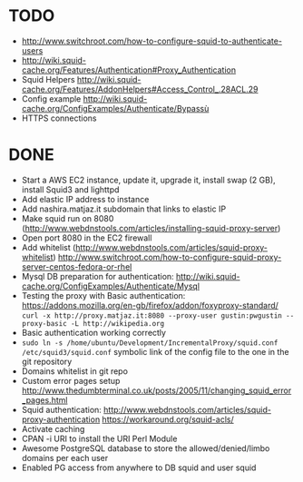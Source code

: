 TODO
====

- http://www.switchroot.com/how-to-configure-squid-to-authenticate-users
- http://wiki.squid-cache.org/Features/Authentication#Proxy_Authentication
- Squid Helpers http://wiki.squid-cache.org/Features/AddonHelpers#Access_Control_.28ACL.29
- Config example http://wiki.squid-cache.org/ConfigExamples/Authenticate/Bypassù
- HTTPS connections

DONE
====

- Start a AWS EC2 instance, update it, upgrade it, install swap (2 GB), install Squid3 and lighttpd
- Add elastic IP address to instance
- Add nashira.matjaz.it subdomain that links to elastic IP
- Make squid run on 8080 (http://www.webdnstools.com/articles/installing-squid-proxy-server)
- Open port 8080 in the EC2 firewall
- Add whitelist (http://www.webdnstools.com/articles/squid-proxy-whitelist)
http://www.switchroot.com/how-to-configure-squid-proxy-server-centos-fedora-or-rhel
- Mysql DB preparation for authentication: http://wiki.squid-cache.org/ConfigExamples/Authenticate/Mysql
- Testing the proxy with Basic authentication: https://addons.mozilla.org/en-gb/firefox/addon/foxyproxy-standard/
  `curl -x http://proxy.matjaz.it:8080 --proxy-user gustin:pwgustin --proxy-basic -L http://wikipedia.org`
- Basic authentication working correctly
- `sudo ln -s /home/ubuntu/Development/IncrementalProxy/squid.conf /etc/squid3/squid.conf` symbolic link of the config file to the one in the git repository
- Domains whitelist in git repo
- Custom error pages setup http://www.thedumbterminal.co.uk/posts/2005/11/changing_squid_error_pages.html
- Squid authentication: http://www.webdnstools.com/articles/squid-proxy-authentication
https://workaround.org/squid-acls/
- Activate caching
- CPAN -i URI to install the URI Perl Module
- Awesome PostgreSQL database to store the allowed/denied/limbo domains per each user
- Enabled PG access from anywhere to DB squid and user squid
